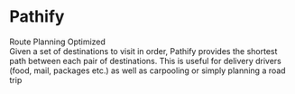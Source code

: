 # Pathify
Route Planning Optimized
</br>
Given a set of destinations to visit in order, Pathify provides the shortest path between each pair of destinations. This is useful for delivery drivers (food, mail, packages etc.) as well as carpooling or simply planning a road trip
